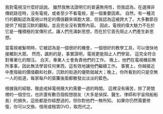我對電視沒什麼好話說。
雖然我無法證明它的普遍無用性，但我認為，在選擇非傳統路徑時，沒有電視，或者至少不看電視，是一個重要因素。
自然，有一種流行的觀點認為電視以特定的價值觀來填飽大眾，但我認為這被誇大了。大多數節目提供了相當沉默的觀點，並且完全沒有實際內容。
因此，電視的偉大魅力不在於它是一種積極的宣傳形式，讓人們充滿新思想，而在於它首先阻止人們產生新思想。

當電視被髮明時，它被認為是一個很好的機會，一個很好的教學工具，可以很快地接觸到大眾。
然而，諷刺的是，事實證明，電視更能阻止人們學習。
這完全符合對專業化的關注。
白天，專業人士會負責他們的工作。
晚上，他們在電視機前無所事事，因此無法學習任何東西，這有效地讓他們繼續工作。
事實上，你越接近中產階級的價值觀和社群，沉默的街道的優勢就越大；晚上，你所看到的只是空無一人的街道，每家每戶的窗簾後面都散發出淡淡的藍色。

根據我的經驗，徹底戒掉電視癮大約需要一週的時間。
這裡沒有痛苦，除了房間裡的一個空位，也許還有數百個假想朋友（大多是偵探、醫生、律師和宇宙飛船船長）的損失，這些都是你經歷過的，但你對他們一無所知。
如果你仍然需要修復，你可以交換、借用或租賃DVD，取而代之。